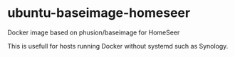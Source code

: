 # ubuntu-baseimage-homeseer
Docker image based on phusion/baseimage for HomeSeer

This is usefull for hosts running Docker without systemd such as Synology. 
